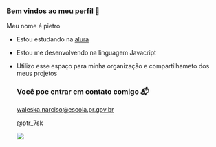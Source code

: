 ### Bem vindos ao meu perfil 🖤

Meu nome é pietro 

- Estou estudando na [alura](https://www.alura.com.br)
- Estou me desenvolvendo na linguagem Javacript
- Utilizo esse espaço para minha organização e compartilhameto dos meus projetos

  ### Você poe entrar em contato comigo 📬

  waleska.narciso@escola.pr.gov.br

  @ptr_7sk

  ![](https://media1.tenor.com/m/PU0m56hQRmMAAAAC/artygcf-jungkook-heart.gif)
